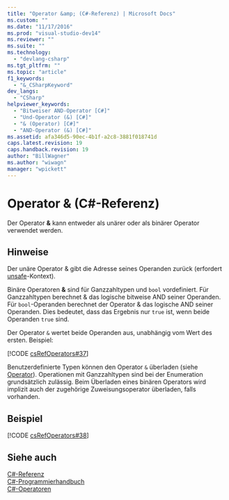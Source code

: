 ```yaml
---
title: "Operator &amp; (C#-Referenz) | Microsoft Docs"
ms.custom: ""
ms.date: "11/17/2016"
ms.prod: "visual-studio-dev14"
ms.reviewer: ""
ms.suite: ""
ms.technology: 
  - "devlang-csharp"
ms.tgt_pltfrm: ""
ms.topic: "article"
f1_keywords: 
  - "&_CSharpKeyword"
dev_langs: 
  - "CSharp"
helpviewer_keywords: 
  - "Bitweiser AND-Operator [C#]"
  - "Und-Operator (&) [C#]"
  - "& (Operator) [C#]"
  - "AND-Operator (&) [C#]"
ms.assetid: afa346d5-90ec-4b1f-a2c8-3881f018741d
caps.latest.revision: 19
caps.handback.revision: 19
author: "BillWagner"
ms.author: "wiwagn"
manager: "wpickett"
---
```

# Operator &amp; (C#-Referenz)
Der Operator **&** kann entweder als unärer oder als binärer Operator verwendet werden.  
  
## Hinweise  
 Der unäre Operator & gibt die Adresse seines Operanden zurück \(erfordert [unsafe](../../../csharp/language-reference/keywords/unsafe.md)\-Kontext\).  
  
 Binäre Operatoren **&** sind für Ganzzahltypen und `bool` vordefiniert.  Für Ganzzahltypen berechnet & das logische bitweise AND seiner Operanden.  Für `bool`\-Operanden berechnet der Operator & das logische AND seiner Operanden. Dies bedeutet, dass das Ergebnis nur `true` ist, wenn beide Operanden `true` sind.  
  
 Der Operator `&` wertet beide Operanden aus, unabhängig vom Wert des ersten.  Beispiel:  
  
 [!CODE [csRefOperators#37](../CodeSnippet/VS_Snippets_VBCSharp/csrefOperators#37)]  
  
 Benutzerdefinierte Typen können den Operator `&` überladen \(siehe [Operator](../../../csharp/language-reference/keywords/operator.md)\).  Operationen mit Ganzzahltypen sind bei der Enumeration grundsätzlich zulässig.  Beim Überladen eines binären Operators wird implizit auch der zugehörige Zuweisungsoperator überladen, falls vorhanden.  
  
## Beispiel  
 [!CODE [csRefOperators#38](../CodeSnippet/VS_Snippets_VBCSharp/csrefOperators#38)]  
  
## Siehe auch  
 [C\#\-Referenz](../../../csharp/language-reference/index.md)   
 [C\#\-Programmierhandbuch](../../../csharp/programming-guide/index.md)   
 [C\#\-Operatoren](../../../csharp/language-reference/operators/index.md)